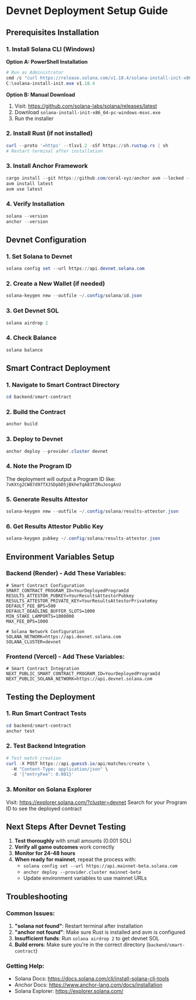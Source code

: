 # Devnet Deployment Setup Guide

## Prerequisites Installation

### 1. Install Solana CLI (Windows)

**Option A: PowerShell Installation**
```powershell
# Run as Administrator
cmd /c "curl https://release.solana.com/v1.18.4/solana-install-init-x86_64-pc-windows-msvc.exe --output C:\solana-install-init.exe --silent --show-error"
C:\solana-install-init.exe v1.18.4
```

**Option B: Manual Download**
1. Visit: https://github.com/solana-labs/solana/releases/latest
2. Download `solana-install-init-x86_64-pc-windows-msvc.exe`
3. Run the installer

### 2. Install Rust (if not installed)
```powershell
curl --proto '=https' --tlsv1.2 -sSf https://sh.rustup.rs | sh
# Restart terminal after installation
```

### 3. Install Anchor Framework
```powershell
cargo install --git https://github.com/coral-xyz/anchor avm --locked --force
avm install latest
avm use latest
```

### 4. Verify Installation
```powershell
solana --version
anchor --version
```

## Devnet Configuration

### 1. Set Solana to Devnet
```powershell
solana config set --url https://api.devnet.solana.com
```

### 2. Create a New Wallet (if needed)
```powershell
solana-keygen new --outfile ~/.config/solana/id.json
```

### 3. Get Devnet SOL
```powershell
solana airdrop 2
```

### 4. Check Balance
```powershell
solana balance
```

## Smart Contract Deployment

### 1. Navigate to Smart Contract Directory
```powershell
cd backend/smart-contract
```

### 2. Build the Contract
```powershell
anchor build
```

### 3. Deploy to Devnet
```powershell
anchor deploy --provider.cluster devnet
```

### 4. Note the Program ID
The deployment will output a Program ID like: `7xKXtg2CW87d97TXJSDpbD5jBkheTqA83TZRuJosgAsU`

### 5. Generate Results Attestor
```powershell
solana-keygen new --outfile ~/.config/solana/results-attestor.json
```

### 6. Get Results Attestor Public Key
```powershell
solana-keygen pubkey ~/.config/solana/results-attestor.json
```

## Environment Variables Setup

### Backend (Render) - Add These Variables:
```env
# Smart Contract Configuration
SMART_CONTRACT_PROGRAM_ID=YourDeployedProgramId
RESULTS_ATTESTOR_PUBKEY=YourResultsAttestorPubkey
RESULTS_ATTESTOR_PRIVATE_KEY=YourResultsAttestorPrivateKey
DEFAULT_FEE_BPS=500
DEFAULT_DEADLINE_BUFFER_SLOTS=1000
MIN_STAKE_LAMPORTS=1000000
MAX_FEE_BPS=1000

# Solana Network Configuration
SOLANA_NETWORK=https://api.devnet.solana.com
SOLANA_CLUSTER=devnet
```

### Frontend (Vercel) - Add These Variables:
```env
# Smart Contract Integration
NEXT_PUBLIC_SMART_CONTRACT_PROGRAM_ID=YourDeployedProgramId
NEXT_PUBLIC_SOLANA_NETWORK=https://api.devnet.solana.com
```

## Testing the Deployment

### 1. Run Smart Contract Tests
```powershell
cd backend/smart-contract
anchor test
```

### 2. Test Backend Integration
```powershell
# Test match creation
curl -X POST https://api.guess5.io/api/matches/create \
  -H "Content-Type: application/json" \
  -d '{"entryFee": 0.001}'
```

### 3. Monitor on Solana Explorer
Visit: https://explorer.solana.com/?cluster=devnet
Search for your Program ID to see the deployed contract

## Next Steps After Devnet Testing

1. **Test thoroughly** with small amounts (0.001 SOL)
2. **Verify all game outcomes** work correctly
3. **Monitor for 24-48 hours**
4. **When ready for mainnet**, repeat the process with:
   - `solana config set --url https://api.mainnet-beta.solana.com`
   - `anchor deploy --provider.cluster mainnet-beta`
   - Update environment variables to use mainnet URLs

## Troubleshooting

### Common Issues:
1. **"solana not found"**: Restart terminal after installation
2. **"anchor not found"**: Make sure Rust is installed and avm is configured
3. **Insufficient funds**: Run `solana airdrop 2` to get devnet SOL
4. **Build errors**: Make sure you're in the correct directory (`backend/smart-contract`)

### Getting Help:
- Solana Docs: https://docs.solana.com/cli/install-solana-cli-tools
- Anchor Docs: https://www.anchor-lang.com/docs/installation
- Solana Explorer: https://explorer.solana.com/




















